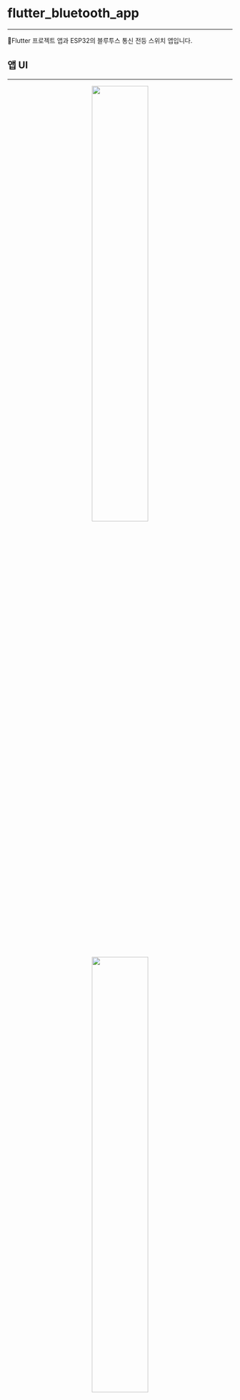 # flutter_bluetooth_app
----------------------------------------------
Flutter 프로젝트 앱과 ESP32의 블루투스 통신 전등 스위치 앱입니다.

## 앱 UI
----------------------------------------------

<center>
<img src=https://github.com/SangWook16074/flutter_bluetooth_app/assets/108314973/54f5d4b4-5bfe-4a59-8921-abfcfe6c1171 width=50%>
<img src=https://github.com/SangWook16074/flutter_bluetooth_app/assets/108314973/80f827c7-cfd9-49bc-928d-5373dd918c76 width=50%>
<img src=https://github.com/SangWook16074/flutter_bluetooth_app/assets/108314973/19ed8d8a-f0f4-4e1f-b42a-96cf86bc188c width=50%>
<img src=https://github.com/SangWook16074/flutter_bluetooth_app/assets/108314973/c27dc8a5-d5ea-45f1-a3d2-d8de4efda625 width=50%>
<img src=https://github.com/SangWook16074/flutter_bluetooth_app/assets/108314973/2116ead4-60fa-4973-8aca-4613909c6dca width=50%>
<img src=https://github.com/SangWook16074/flutter_bluetooth_app/assets/108314973/1ba3084e-26fb-470d-8ffb-3ddc47a78ec3 width=50%>
<img src=https://github.com/SangWook16074/flutter_bluetooth_app/assets/108314973/6a059bb5-b28a-4300-9db6-4a02afc2557c width=50%>
<img src=https://github.com/SangWook16074/flutter_bluetooth_app/assets/108314973/8147f749-ab9a-4058-96b6-60c8e21dae49 width=50%>
<img src=https://github.com/SangWook16074/flutter_bluetooth_app/assets/108314973/c239b8b4-9c0b-4121-808d-7f2d0686e55c width=50%>
</center>

## 주요 기능
----------------------------------------------
클라이언트 디바이스 블루투스 상태에 따른 라우팅
<center>
<img src=https://github.com/SangWook16074/flutter_bluetooth_app/assets/108314973/8173364c-1b49-485c-a161-5f78e63bb0d9 width=50%></center>

BLE 디바이스 검색
<center>
<img src=https://github.com/SangWook16074/flutter_bluetooth_app/assets/108314973/0464cdbf-56a8-484c-8993-11e224fb0bcc width=50%></center>

BLE 디바이스 연결 및 해제
<center>
<img src=https://github.com/SangWook16074/flutter_bluetooth_app/assets/108314973/ade2b385-f804-40e6-aed8-01ef157ed140 width=50%></center>




